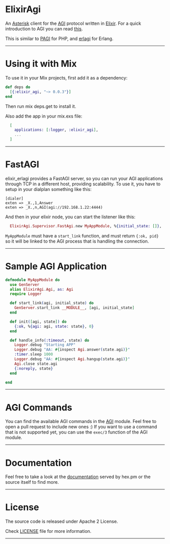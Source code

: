 # ElixirAgi

An [Asterisk](http://www.asterisk.org/) client for the [AGI](https://wiki.asterisk.org/wiki/display/AST/AGI+Commands)
protocol written in [Elixir](http://elixir-lang.org/). For a quick introduction to AGI you can read [this](http://marcelog.github.io/articles/php_asterisk_agi_protocol_tutorial.html).

This is similar to [PAGI](https://github.com/marcelog/PAGI) for PHP, and
[erlagi](https://github.com/marcelog/erlagi) for Erlang.

----

# Using it with Mix

To use it in your Mix projects, first add it as a dependency:

```elixir
def deps do
  [{:elixir_agi, "~> 0.0.3"}]
end
```
Then run mix deps.get to install it.

Also add the app in your mix.exs file:
```elixir
  [
    applications: [:logger, :elixir_agi],
    ...
  ]
```

----

# FastAGI

elixir_erlagi provides a FastAGI server, so you can run your AGI applications
through TCP in a different host, providing scalability. To use it, you have to
setup in your dialplan something like this:

```
[dialer]
exten => _X.,1,Answer
exten => _X.,n,AGI(agi://192.168.1.22:4444)
```

And then in your elixir node, you can start the listener like this:

```elixir
  ElixirAgi.Supervisor.FastAgi.new MyAppModule, %{initial_state: []}, :my_server_name, "0.0.0.0", 4444, 10
```

`MyAppModule` must have a `start_link` function, and must return `{:ok, pid}` so
it will be linked to the AGI process that is handling the connection.

----

# Sample AGI Application

```elixir
defmodule MyAppModule do
  use GenServer
  alias ElixirAgi.Agi, as: Agi
  require Logger

  def start_link(agi, initial_state) do
    GenServer.start_link __MODULE__, [agi, initial_state]
  end

  def init([agi, state]) do
    {:ok, %{agi: agi, state: state}, 0}
  end

  def handle_info(:timeout, state) do
    Logger.debug "Starting APP"
    Logger.debug "AA: #{inspect Agi.answer(state.agi)}"
    :timer.sleep 1000
    Logger.debug "AA: #{inspect Agi.hangup(state.agi)}"
    Agi.close state.agi
    {:noreply, state}
  end

end
```

----

# AGI Commands

You can find the available AGI commands in the [AGI](https://github.com/marcelog/elixir_agi/blob/master/lib/elixir_agi/agi.ex) module.
Feel free to open a pull request to include new ones :) If you want to use a command that is not supported yet, you can
use the `exec/3` function of the AGI module.

----

# Documentation

Feel free to take a look at the [documentation](http://hexdocs.pm/elixir_agi/)
served by hex.pm or the source itself to find more.

----

# License
The source code is released under Apache 2 License.

Check [LICENSE](https://github.com/marcelog/elixir_agi/blob/master/LICENSE) file for more information.

----
